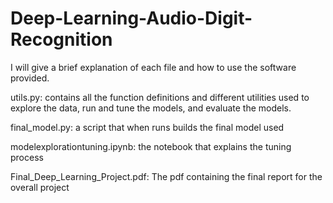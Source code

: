 # Deep-Learning-Audio-Digit-Recognition
I will give a brief explanation of each file and how to use the software provided.

utils.py: contains all the function definitions and different utilities used to explore the data, run and tune the models, and evaluate the models.

final_model.py: a script that when runs builds the final model used

modelexplorationtuning.ipynb: the notebook that explains the tuning process

Final_Deep_Learning_Project.pdf: The pdf containing the final report for the overall project